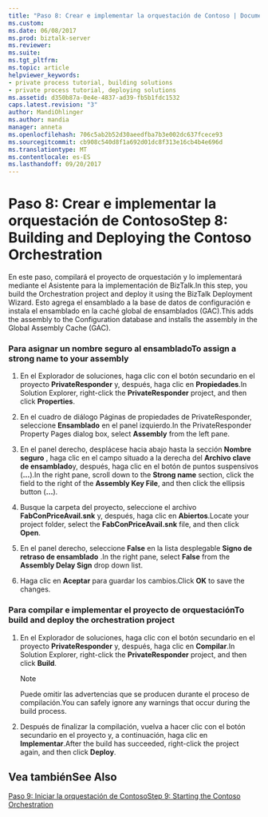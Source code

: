 ```yaml
---
title: "Paso 8: Crear e implementar la orquestación de Contoso | Documentos de Microsoft"
ms.custom: 
ms.date: 06/08/2017
ms.prod: biztalk-server
ms.reviewer: 
ms.suite: 
ms.tgt_pltfrm: 
ms.topic: article
helpviewer_keywords:
- private process tutorial, building solutions
- private process tutorial, deploying solutions
ms.assetid: d350b87a-0e4e-4837-ad39-fb5b1fdc1532
caps.latest.revision: "3"
author: MandiOhlinger
ms.author: mandia
manager: anneta
ms.openlocfilehash: 706c5ab2b52d30aeedfba7b3e002dc637fcece93
ms.sourcegitcommit: cb908c540d8f1a692d01dc8f313e16cb4b4e696d
ms.translationtype: MT
ms.contentlocale: es-ES
ms.lasthandoff: 09/20/2017
---
```

# <a name="step-8-building-and-deploying-the-contoso-orchestration"></a><span data-ttu-id="b4db9-102">Paso 8: Crear e implementar la orquestación de Contoso</span><span class="sxs-lookup"><span data-stu-id="b4db9-102">Step 8: Building and Deploying the Contoso Orchestration</span></span>
<span data-ttu-id="b4db9-103">En este paso, compilará el proyecto de orquestación y lo implementará mediante el Asistente para la implementación de BizTalk.</span><span class="sxs-lookup"><span data-stu-id="b4db9-103">In this step, you build the Orchestration project and deploy it using the BizTalk Deployment Wizard.</span></span> <span data-ttu-id="b4db9-104">Esto agrega el ensamblado a la base de datos de configuración e instala el ensamblado en la caché global de ensamblados (GAC).</span><span class="sxs-lookup"><span data-stu-id="b4db9-104">This adds the assembly to the Configuration database and installs the assembly in the Global Assembly Cache (GAC).</span></span>  
  
### <a name="to-assign-a-strong-name-to-your-assembly"></a><span data-ttu-id="b4db9-105">Para asignar un nombre seguro al ensamblado</span><span class="sxs-lookup"><span data-stu-id="b4db9-105">To assign a strong name to your assembly</span></span>  
  
1.  <span data-ttu-id="b4db9-106">En el Explorador de soluciones, haga clic con el botón secundario en el proyecto **PrivateResponder** y, después, haga clic en **Propiedades**.</span><span class="sxs-lookup"><span data-stu-id="b4db9-106">In Solution Explorer, right-click the **PrivateResponder** project, and then click **Properties**.</span></span>  
  
2.  <span data-ttu-id="b4db9-107">En el cuadro de diálogo Páginas de propiedades de PrivateResponder, seleccione **Ensamblado** en el panel izquierdo.</span><span class="sxs-lookup"><span data-stu-id="b4db9-107">In the PrivateResponder Property Pages dialog box, select **Assembly** from the left pane.</span></span>  
  
3.  <span data-ttu-id="b4db9-108">En el panel derecho, desplácese hacia abajo hasta la sección **Nombre seguro** , haga clic en el campo situado a la derecha del **Archivo clave de ensamblado**y, después, haga clic en el botón de puntos suspensivos (**...**).</span><span class="sxs-lookup"><span data-stu-id="b4db9-108">In the right pane, scroll down to the **Strong name** section, click the field to the right of the **Assembly Key File**, and then click the ellipsis button (**…**).</span></span>  
  
4.  <span data-ttu-id="b4db9-109">Busque la carpeta del proyecto, seleccione el archivo **FabConPriceAvail.snk** y, después, haga clic en **Abiertos**.</span><span class="sxs-lookup"><span data-stu-id="b4db9-109">Locate your project folder, select the **FabConPriceAvail.snk** file, and then click **Open**.</span></span>  
  
5.  <span data-ttu-id="b4db9-110">En el panel derecho, seleccione **False** en la lista desplegable **Signo de retraso de ensamblado** .</span><span class="sxs-lookup"><span data-stu-id="b4db9-110">In the right pane, select **False** from the **Assembly Delay Sign** drop down list.</span></span>  
  
6.  <span data-ttu-id="b4db9-111">Haga clic en **Aceptar** para guardar los cambios.</span><span class="sxs-lookup"><span data-stu-id="b4db9-111">Click **OK** to save the changes.</span></span>  
  
### <a name="to-build-and-deploy-the-orchestration-project"></a><span data-ttu-id="b4db9-112">Para compilar e implementar el proyecto de orquestación</span><span class="sxs-lookup"><span data-stu-id="b4db9-112">To build and deploy the orchestration project</span></span>  
  
1.  <span data-ttu-id="b4db9-113">En el Explorador de soluciones, haga clic con el botón secundario en el proyecto **PrivateResponder** y, después, haga clic en **Compilar**.</span><span class="sxs-lookup"><span data-stu-id="b4db9-113">In Solution Explorer, right-click the **PrivateResponder** project, and then click **Build**.</span></span>  
  
    > [!NOTE]
    >  <span data-ttu-id="b4db9-114">Puede omitir las advertencias que se producen durante el proceso de compilación.</span><span class="sxs-lookup"><span data-stu-id="b4db9-114">You can safely ignore any warnings that occur during the build process.</span></span>  
  
2.  <span data-ttu-id="b4db9-115">Después de finalizar la compilación, vuelva a hacer clic con el botón secundario en el proyecto y, a continuación, haga clic en **Implementar**.</span><span class="sxs-lookup"><span data-stu-id="b4db9-115">After the build has succeeded, right-click the project again, and then click **Deploy**.</span></span>  
  
## <a name="see-also"></a><span data-ttu-id="b4db9-116">Vea también</span><span class="sxs-lookup"><span data-stu-id="b4db9-116">See Also</span></span>  
 [<span data-ttu-id="b4db9-117">Paso 9: Iniciar la orquestación de Contoso</span><span class="sxs-lookup"><span data-stu-id="b4db9-117">Step 9: Starting the Contoso Orchestration</span></span>](../../adapters-and-accelerators/accelerator-rosettanet/step-9-starting-the-contoso-orchestration.md)